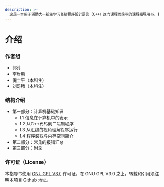 ```yaml
---
description: >-
  这是一本用于辅助大一新生学习高级程序设计语言（C++）这门课程而编写的课程指导用书，我们尽量规避课堂上的内容，而为学生提供实践中常见的一些问题予以解答，同时提供一些我们觉得不错的学习资料供有兴趣的同学引申阅读。
---
```


# 介绍

### 作者组

* 郭淳
* 李增鹏
* 倪士平（本科生）
* 刘舒畅（本科生）

### 结构介绍

* 第一部分：计算机基础知识
  * 1.1 信息在计算机中的表示
  * 1.2 从C++代码到二进制程序
  * 1.3 从汇编的视角理解程序运行
  * 1.4 程序装载与内存空间简介
* 第二部分：常见的报错汇总
* 第三部分：附录

### 许可证（License） <a href="#e8-ae-b8-e5-8f-af-e8-af-81-ef-bc-88license-ef-bc-89" id="e8-ae-b8-e5-8f-af-e8-af-81-ef-bc-88license-ef-bc-89"></a>

本指导书使用 [GNU GPL V3.0](http://www.gnu.org/copyleft/gpl.html) 许可证，在 GNU GPL V3.0 之上，转载和引用须注明本项目 Github 地址。
